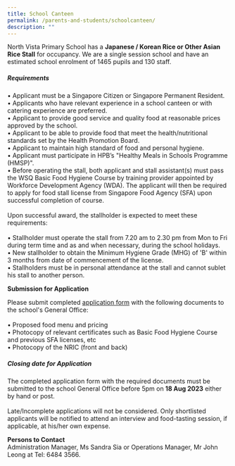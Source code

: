 ```yaml
---
title: School Canteen
permalink: /parents-and-students/schoolcanteen/
description: ""
---
```

North Vista Primary School has a **Japanese / Korean Rice or Other Asian Rice Stall** for occupancy. We are a single session school and have an estimated school enrolment of 1465 pupils and 130 staff.

##### Requirements
•	Applicant must be a Singapore Citizen or Singapore Permanent Resident. <br>
•	Applicants who have relevant experience in a school canteen or with catering experience are preferred. <br>
•	Applicant to provide good service and quality food at reasonable prices approved by the school.<br>
•	Applicant to be able to provide food that meet the health/nutritional standards set by the Health Promotion Board.<br>
•	Applicant to maintain high standard of food and personal hygiene.<br>
•	Applicant must participate in HPB’s "Healthy Meals in Schools Programme (HMSP)".<br>
•	Before operating the stall, both applicant and stall assistant(s) must pass the WSQ Basic Food Hygiene Course by training provider appointed by Workforce Development Agency (WDA). The applicant will then be required to apply for food stall license from Singapore Food Agency (SFA) upon successful completion of course.
<br><br>
Upon successful award, the stallholder is expected to meet these requirements: <br><br>
•	Stallholder must operate the stall from 7.20 am to 2.30 pm from Mon to Fri during term time and as and when necessary, during the school holidays. <br>
•	New stallholder to obtain the Minimum Hygiene Grade (MHG) of 'B' within 3 months from date of commencement of the license. <br>
•	Stallholders must be in personal attendance at the stall and cannot sublet his stall to another person.

**Submission for Application**
 
 Please submit completed [application form](/files/canteen_stall.pdf) with the following documents to the school's General Office: <br><br>
•	Proposed food menu and pricing <br>
•	Photocopy of relevant certificates such as Basic Food Hygiene Course and previous SFA licenses, etc <br>
•	Photocopy of the NRIC (front and back)

##### Closing date for Application <br>
The completed application form with the required documents must be submitted to the school General Office before 5pm on **18 Aug 2023** either by hand or post. <br><br>
Late/Incomplete applications will not be considered. Only shortlisted applicants will be notified to attend an interview and food-tasting session, if applicable, at his/her own expense.

**Persons to Contact** <br>
Administration Manager, Ms Sandra Sia or Operations Manager, Mr John Leong at                 Tel: 6484 3566.